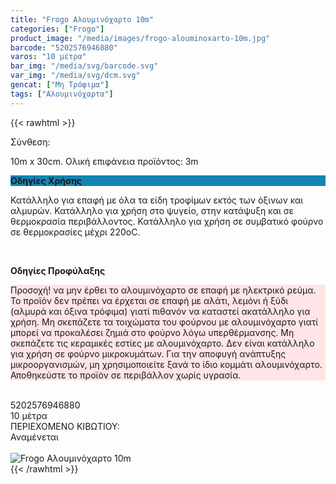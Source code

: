```yaml
---
title: "Frogo Αλουμινόχαρτο 10m"
categories: ["Frogo"]
product_image: "/media/images/frogo-alouminoxarto-10m.jpg"
barcode: "5202576946880"
varos: "10 μέτρα"
bar_img: "/media/svg/barcode.svg"
var_img: "/media/svg/dcm.svg"
gencat: ["Μη Τρόφιμα"]
tags: ["Αλουμινόχαρτα"]
---
```

{{< rawhtml >}}
<div class="product">
<div id="sistatika">Σύνθεση:</div>
<p>10m x 30cm. Ολική επιφάνεια προϊόντος: 3m</p>
<p class="pgend
" style="
    background: #1484b1;
"><b>Οδηγίες Χρήσης</b></p>
<p class="pgray">
    Κατάλληλο για επαφή με όλα τα είδη τροφίμων εκτός των όξινων και αλμυρών.
    Κατάλληλο για χρήση στο ψυγείο, στην κατάψυξη και σε θερμοκρασία περιβάλλοντος.
    Κατάλληλο για χρήση σε συμβατικό φούρνο σε θερμοκρασίες μέχρι 220οC.
</p><br>

<p class="pdanger
"><b>Οδηγίες Προφύλαξης</b></p>
<p class="pgray
" style="
    background: #ffe5e5;
">
    Προσοχή! να μην έρθει το αλουμινόχαρτο σε επαφή με ηλεκτρικό ρεύμα.
    Το προϊόν δεν πρέπει να έρχεται σε επαφή με αλάτι, λεμόνι ή ξύδι (αλμυρά και όξινα τρόφιμα) γιατί πιθανόν να καταστεί ακατάλληλο για χρήση.
    Μη σκεπάζετε τα τοιχώματα του φούρνου με αλουμινόχαρτο γιατί μπορεί να προκαλέσει ζημιά στο φούρνο λόγω υπερθέρμανσης.
    Μη σκεπάζετε τις κεραμικές εστίες με αλουμινόχαρτο.
    Δεν είναι κατάλληλο για χρήση σε φούρνο μικροκυμάτων.
    Για την αποφυγή ανάπτυξης μικροοργανισμών, μη χρησιμοποιείτε ξανά το ίδιο κομμάτι αλουμινόχαρτο.
    Αποθηκεύστε το προϊόν σε περιβάλλον χωρίς υγρασία.
</p><br><div id="barcode"><div id="barimage1"></div><span id="bartext">5202576946880</span></div><div id="varos"><div id="dimimg">
  </div><span id="varostext">10 μέτρα</span></div><div id="kivotio">ΠΕΡΙΕΧΟΜΕΝΟ ΚΙΒΩΤΙΟΥ:<br>Αναμένεται</div><br><div class="pimg"><img alt="Frogo Αλουμινόχαρτο 10m" title="Frogo Αλουμινόχαρτο 10m" src="/media/images/frogo-alouminoxarto-10m.jpg"></div></div>
{{< /rawhtml >}}